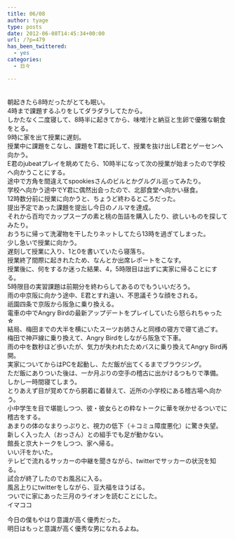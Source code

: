 ```yaml
---
title: 06/08
author: tyage
type: posts
date: 2012-06-08T14:45:34+00:00
url: /?p=479
has_been_twittered:
  - yes
categories:
  - 日々

---
```

<p>　<br />
朝起きたら8時だったがとても眠い。<br />
4時まで課題するふりをしてダラダラしてたから。<br />
しかたなく二度寝して、8時半に起きてから、味噌汁と納豆と生卵で優雅な朝食をとる。<br />
9時に家を出て授業に遅刻。<br />
授業中に課題をこなし、課題をT君に託して、授業を抜け出しE君とゲーセンへ向かう。<br />
E君のjubeatプレイを眺めてたら、10時半になって次の授業が始まったので学校へ向かうことにする。<br />
途中で方角を間違えてspookiesさんのビルとかグルグル巡ってみたり。<br />
学校へ向かう途中でY君に偶然出会ったので、北部食堂へ向かい昼食。<br />
12時数分前に授業に向かうと、ちょうど終わるところだった。<br />
提出予定であった課題を提出し今日のノルマを達成。<br />
それから百均でカップスープの素と桃の缶詰を購入したり、欲しいものを探してみたり。<br />
おうちに帰って洗濯物を干したりネットしてたら13時を過ぎてしまった。<br />
少し急いで授業に向かう。<br />
遅刻して授業に入り、1と0を書いていたら寝落ち。<br />
授業終了間際に起きれたため、なんとか出席レポートをこなす。<br />
授業後に、何をするか迷った結果、4，5時限目は出ずに実家に帰ることにする。<br />
5時限目の実習課題は前期分を終わらしてあるのでもういいだろう。<br />
雨の中京阪に向かう途中、E君とすれ違い、不思議そうな顔をされる。<br />
祇園四条で京阪から阪急に乗り換える。<br />
電車の中でAngry Birdの最新アップデートをプレイしていたら怒られちゃった☆<br />
結局、梅田までの大半を横にいたスーツお姉さんと同様の寝方で寝て過ごす。<br />
梅田で神戸線に乗り換えて、Angry Birdをしながら阪急で下車。<br />
雨の中を数秒ほど歩いたが、気力が失われたためバスに乗り換えてAngry Bird再開。<br />
実家についてからはPCを起動し、ただ飯が出てくるまでブラウジング。<br />
ただ飯にありついた後は、一か月ぶりの空手の稽古に出かけるつもりで準備。<br />
しかし一時間寝てしまう。<br />
とりあえず目が覚めてから胴着に着替えて、近所の小学校にある稽古場へ向かう。<br />
小中学生を目で堪能しつつ、彼・彼女らとの粋なトークに華を咲かせるついでに稽古をする。<br />
あまりの体のなまりっぷりと、視力の低下（＋コミュ障度悪化）に驚き失望。<br />
新しく入った人（おっさん）との組手でも足が動かない。<br />
館長と京大トークをしつつ、家へ帰る。<br />
いい汗をかいた。<br />
テレビで流れるサッカーの中継を聞きながら、twitterでサッカーの状況を知る。<br />
試合が終了したのでお風呂に入る。<br />
風呂上りにtwitterをしながら、豆大福をほうばる。<br />
ついでに家にあった三月のライオンを読むことにした。<br />
イマココ</p>
<p>今日の僕もやはり意識が高く優秀だった。<br />
明日はもっと意識が高く優秀な男になれるよね。</p>
